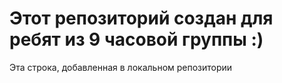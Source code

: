 # Этот репозиторий создан для ребят из 9 часовой группы :)

Эта строка, добавленная в локальном репозитории
